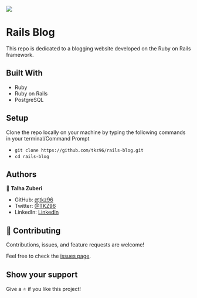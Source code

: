 ![](https://img.shields.io/badge/Microverse-blueviolet)

# Rails Blog
This repo is dedicated to a blogging website developed on the Ruby on Rails framework.

## Built With

- Ruby
- Ruby on Rails
- PostgreSQL

## Setup

Clone the repo locally on your machine by typing the following commands in your terminal/Command Prompt

- `git clone https://github.com/tkz96/rails-blog.git`
- `cd rails-blog`

## Authors

👤 **Talha Zuberi**

- GitHub: [@tkz96](https://github.com/tkz96)
- Twitter: [@TKZ96](https://twitter.com/tkz96)
- LinkedIn: [LinkedIn](https://linkedin.com/in/talha-zuberi)


## 🤝 Contributing

Contributions, issues, and feature requests are welcome!

Feel free to check the [issues page](../../issues/).

## Show your support

Give a ⭐️ if you like this project!